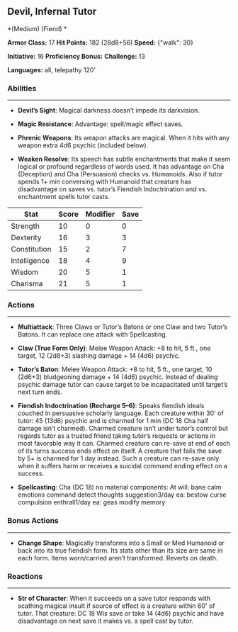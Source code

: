 ## Devil, Infernal Tutor
*(Medium) (Fiend) *

**Armor Class:** 17
**Hit Points:** 182 (28d8+56)
**Speed:** {"walk": 30}

**Initiative:** 16
**Proficiency Bonus:**
**Challenge:** 13

**Languages:** all, telepathy 120'

### Abilities
 --- 
- **Devil’s Sight**: Magical darkness doesn’t impede its darkvision.

- **Magic Resistance**: Advantage: spell/magic effect saves.

- **Phrenic Weapons**: Its weapon attacks are magical. When it hits with any weapon extra 4d6 psychic (included below).

- **Weaken Resolve**: Its speech has subtle enchantments that make it seem logical or profound regardless of words used. It has advantage on Cha (Deception) and Cha (Persuasion) checks vs. Humanoids. Also if tutor spends 1+ min conversing with Humanoid that creature has disadvantage on saves vs. tutor’s Fiendish Indoctrination and vs. enchantment spells tutor casts.



| Stat | Score | Modifier | Save |
| ---- | ---- | ---- | ---- |
| Strength | 10 | 0 | 0 |
| Dexterity | 16 | 3 | 3 |
| Constitution | 15 | 2 | 7 |
| Intelligence | 18 | 4 | 9 |
| Wisdom | 20 | 5 | 1 |
| Charisma | 21 | 5 | 1 |

### Actions
 --- 
- **Multiattack**: Three Claws or Tutor’s Batons or one Claw and two Tutor’s Batons. It can replace one attack with Spellcasting.

- **Claw (True Form Only)**: Melee Weapon Attack: +8 to hit, 5 ft., one target, 12 (2d8+3) slashing damage + 14 (4d6) psychic.

- **Tutor’s Baton**: Melee Weapon Attack: +8 to hit, 5 ft., one target, 10 (2d6+3) bludgeoning damage + 14 (4d6) psychic. Instead of dealing psychic damage tutor can cause target to be incapacitated until target’s next turn ends.

- **Fiendish Indoctrination (Recharge 5–6)**: Speaks fiendish ideals couched in persuasive scholarly language. Each creature within 30' of tutor: 45 (13d6) psychic and is charmed for 1 min (DC 18 Cha half damage isn’t charmed). Charmed creature isn’t under tutor’s control but regards tutor as a trusted friend taking tutor’s requests or actions in most favorable way it can. Charmed creature can re-save at end of each of its turns success ends effect on itself. A creature that fails the save by 5+ is charmed for 1 day instead. Such a creature can re-save only when it suffers harm or receives a suicidal command ending effect on a success.

- **Spellcasting**: Cha (DC 18) no material components: At will: bane calm emotions command detect thoughts suggestion3/day ea: bestow curse compulsion enthrall1/day ea: geas modify memory

### Bonus Actions
 --- 
- **Change Shape**: Magically transforms into a Small or Med Humanoid or back into its true fiendish form. Its stats other than its size are same in each form. Items worn/carried aren’t transformed. Reverts on death.

### Reactions
 --- 
- **Str of Character**: When it succeeds on a save tutor responds with scathing magical insult if source of effect is a creature within 60' of tutor. That creature: DC 18 Wis save or take 14 (4d6) psychic and have disadvantage on next save it makes vs. a spell cast by tutor.

